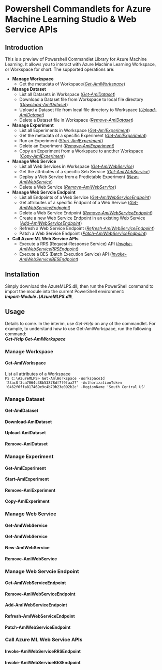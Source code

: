 # Powershell Commandlets for Azure Machine Learning Studio & Web Service APIs
## Introduction
This is a preview of Powershell Commandlet Library for Azure Machine Learning. It allows you to interact with Azure Machine Learning Workspace, or Workspace for short. The supported operations are:

* __Manage Workspace__
  * Get the metadata of Workspace(*[Get-AmlWorkspace](#get-amlworkspace)*)
* __Manage Dataset__
  * List all Datasets in Workspace (*[Get-AmlDataset](#get-amldataset)*)
  * Download a Dataset file from Workspace to local file directory (*[Download-AmlDataset](#download-amldataset)*)
  * Upload a Dataset file from local file directory to Workspace (*[Upload-AmlDataset](#upload-amldataset)*)
  * Delete a Dataset file in Workspace (*[Remove-AmlDataset](#remove-amldataset)*)
* __Manage Experiment__
  * List all Experiments in Workspace (*[Get-AmlExperiment](#get-amlexperiment)*)
  * Get the metadata of a specific Experiment (*[Get-AmlExperiment](#get-amlexperiment)*)
  * Run an Experiment (*[Start-AmlExperiment](#start-amlexperiment)*)
  * Delete an Experiment (*[Remove-AmlExperiment](#remove-amlexperiment)*)
  * Copy an Experiment from a Workspace to another Workspace (*[Copy-AmlExperiment](#copy_amlexperiment)*)
* __Manage Web Service__
  * List all Web Services in Workspace (*[Get-AmlWebService](#get-amlwebservice)*)
  * Get the attributes of a specific Seb Service (*[Get-AmlWebService](#get-amlwebservice)*)
  * Deploy a Web Service from a Predictable Experiment (*[New-AmlWebService](#new-amlwebservice)*)
  * Delete a Web Service (*[Remove-AmlWebService](#remove-amlwebservice)*)
* __Manage Web Servcie Endpoint__
  * List all Endpoints of a Web Service (*[Get-AmlWebServiceEndpoint](get-amlwebserviceendpoint)*)
  * Get attributes of a specific Endpoint of a Web Service (*[Get-AmlWebServiceEndpoint](#get-amlwebserviceendpoint)*)
  * Delete a Web Service Endpoint (*[Remove-AmlWebServiceEndpoint](#remove-amlwebserviceendpoint)*)
  * Create a new Web Service Endpoint in an existing Web Service (*[Add-AmlWebServiceEndpoint](#add-amlwebserviceendpoint)*)
  * Refresh a Web Service Endpoint (*[Refresh-AmlWebServiceEndpoint](#refresh_amlwebserviceendpoint)*)
  * Patch a Web Service Endpoint (*[Patch-AmlWebServiceEndpoint](#patch_amlwebserviceendpoint)*)
* __Call Azure ML Web Service APIs__
  * Execute a RRS (Request-Response Service) API (*[Invoke-AmlWebServiceRRSEndpoint](#invoke-amlwebservicerrsendpoint)*)
  * Execute a BES (Batch Execution Service) API (*[Invoke-AmlWebServiceBESEndpoint](#invoke_amlwebservicebesendpoint)*)

## Installation
Simply download the AzureMLPS.dll, then run the PowerShell command to import the module into the current PowerShell environment:<br/>
__*Import-Module .\AzureMLPS.dll*__\

## Usage
Details to come. In the interim, use *Get-Help* on any of the commandlet. For example, to understand how to use Get-AmlWorkspace, run the following command: <br/>
__*Get-Help Get-AmlWorkspace*__

### Manage Workspace ###
#### Get-AmlWorkspace ####
List all attributes of a Workspace<br/>
`PS C:\AzureMLPS> Get-AmlWorkspace -WorkspaceId '23ac8f3ca7064c38b53878df7f9faa27' -AuthorizationToken '0462f6ffa817469e9c4b79b23e092b2c' -RegionName 'South Central US'`

### Manage Dataset ###
#### Get-AmlDataset ####
#### Download-AmlDataset ####
#### Upload-AmlDataset ####
#### Remove-AmlDataset ####
### Manage Experiment ###
#### Get-AmlExperiment ####
#### Start-AmlExperiment ####
#### Remove-AmlExperiment ####
#### Copy-AmlExperiment ####
### Manage Web Service ###
#### Get-AmlWebService ####
#### Get-AmlWebService ####
#### New-AmlWebService ####
#### Remove-AmlWebService ####
### Manage Web Servcie Endpoint ###
#### Get-AmlWebServiceEndpoint
#### Remove-AmlWebServiceEndpoint
#### Add-AmlWebServiceEndpoint
#### Refresh-AmlWebServiceEndpoint
#### Patch-AmlWebServiceEndpoint
### Call Azure ML Web Service APIs
#### Invoke-AmlWebServiceRRSEndpoint
#### Invoke-AmlWebServiceBESEndpoint


